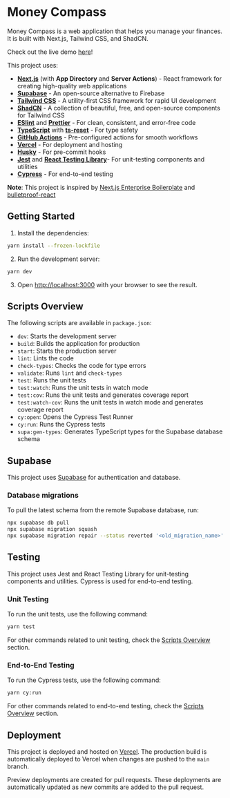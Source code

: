 # Money Compass

Money Compass is a web application that helps you manage your finances. It is built with Next.js, Tailwind CSS, and ShadCN.

Check out the live demo [here](https://money-compass-seven.vercel.app/)!

This project uses:

- **[Next.js](https://nextjs.org/)** (with **App Directory** and **Server Actions**) - React framework for creating high-quality web applications
- **[Supabase](https://supabase.io/)** - An open-source alternative to Firebase
- **[Tailwind CSS](https://tailwindcss.com/)** - A utility-first CSS framework for rapid UI development
- **[ShadCN](https://ui.shadcn.com/)** - A collection of beautiful, free, and open-source components for Tailwind CSS
- **[ESlint](https://eslint.org/)** and **[Prettier](https://prettier.io/)** - For clean, consistent, and error-free code
- **[TypeScript](https://www.typescriptlang.org/)** with **[ts-reset](https://github.com/total-typescript/ts-reset)** - For type safety
- **[GitHub Actions](https://github.com/features/actions)** - Pre-configured actions for smooth workflows
- **[Vercel](https://vercel.com/)** - For deployment and hosting
- **[Husky](https://typicode.github.io/husky/)** - For pre-commit hooks
- **[Jest](https://jestjs.io/)** and **[React Testing Library](https://testing-library.com/docs/react-testing-library/intro/)**- For unit-testing components and utilities
- **[Cypress](https://www.cypress.io/)** - For end-to-end testing

**Note**: This project is inspired by [Next.js Enterprise Boilerplate](https://github.com/Blazity/next-enterprise/tree/main) and [bulletproof-react](https://github.com/alan2207/bulletproof-react.)

## Getting Started

1. Install the dependencies:

```bash
yarn install --frozen-lockfile
```

2. Run the development server:

```bash
yarn dev
```

3. Open [http://localhost:3000](http://localhost:3000) with your browser to see the result.


## Scripts Overview

The following scripts are available in `package.json`:
- `dev`: Starts the development server
- `build`: Builds the application for production
- `start`: Starts the production server
- `lint`: Lints the code
- `check-types`: Checks the code for type errors
- `validate`: Runs `lint` and `check-types`
- `test`: Runs the unit tests
- `test:watch`: Runs the unit tests in watch mode
- `test:cov`: Runs the unit tests and generates coverage report
- `test:watch-cov`: Runs the unit tests in watch mode and generates coverage report
- `cy:open`: Opens the Cypress Test Runner
- `cy:run`: Runs the Cypress tests
- `supa:gen-types`: Generates TypeScript types for the Supabase database schema

## Supabase

This project uses [Supabase](https://supabase.io/) for authentication and database. 

### Database migrations

To pull the latest schema from the remote Supabase database, run:

```bash
npx supabase db pull
npx supabase migration squash
npx supabase migration repair --status reverted '<old_migration_name>'
```

## Testing

This project uses Jest and React Testing Library for unit-testing components and utilities. Cypress is used for end-to-end testing.

### Unit Testing

To run the unit tests, use the following command:

```bash
yarn test
```

For other commands related to unit testing, check the [Scripts Overview](#scripts-overview) section.


### End-to-End Testing

To run the Cypress tests, use the following command:

```bash
yarn cy:run
```

For other commands related to end-to-end testing, check the [Scripts Overview](#scripts-overview) section.

## Deployment

This project is deployed and hosted on [Vercel](https://vercel.com/). The production build is automatically deployed to Vercel when changes are pushed to the `main` branch.

Preview deployments are created for pull requests. These deployments are automatically updated as new commits are added to the pull request.

